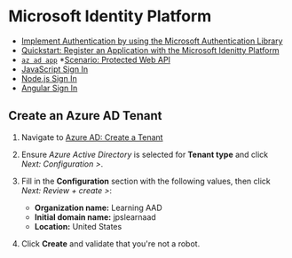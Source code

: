 # Microsoft Identity Platform

* [Implement Authentication by using the Microsoft Authentication Library](https://learn.microsoft.com/en-us/training/modules/implement-authentication-by-using-microsoft-authentication-library/)
* [Quickstart: Register an Application with the Microsoft Idenitty Platform](https://learn.microsoft.com/en-us/azure/active-directory/develop/quickstart-register-app)
* [`az ad app`](https://learn.microsoft.com/en-us/cli/azure/ad/app?view=azure-cli-latest)
*[Scenario: Protected Web API](https://learn.microsoft.com/en-us/azure/active-directory/develop/scenario-protected-web-api-overview)
* [JavaScript Sign In](https://learn.microsoft.com/en-us/azure/active-directory/develop/tutorial-v2-javascript-auth-code)
* [Node.js Sign In](https://learn.microsoft.com/en-us/azure/active-directory/develop/tutorial-v2-nodejs-webapp-msal)
* [Angular Sign In](https://learn.microsoft.com/en-us/azure/active-directory/develop/tutorial-v2-angular-auth-code)

## Create an Azure AD Tenant

1. Navigate to [Azure AD: Create a Tenant](https://portal.azure.com/#create/Microsoft.AzureActiveDirectory)

2. Ensure *Azure Active Directory* is selected for **Tenant type** and click *Next: Configuration >*.

3. Fill in the **Configuration** section with the following values, then click *Next: Review + create >*:

    * **Organization name:** Learning AAD
    * **Initial domain name:** jpslearnaad
    * **Location:** United States

4. Click **Create** and validate that you're not a robot.